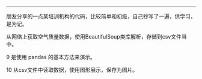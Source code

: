 ---------
朋友分享的一点某培训机构的代码，比较简单和初级，自己抄写了一遍，供学习，是为记。

从网络上获取空气质量数据，使用BeautifulSoup类库解析，存储到csv文件当中。

9 是使用 pandas 的基本方法来演示。

10 从csv文件中读取数据，使用图形展示，保存为图片。

